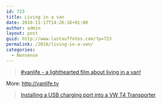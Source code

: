 ```yaml
---
id: 723
title: Living in a van
date: 2016-11-17T14:26:16+01:00
author: admin
layout: post
guid: http://www.lustauffotos.com/?p=723
permalink: /2016/living-in-a-van/
categories:
  - Nonsense
---
```

<blockquote class="wp-embedded-content" data-secret="7JspLjcB7Z">
  <p>
    <a href="https://vanlife.tv/vanlife-a-lighthearted-film-about-living-in-a-van/">#vanlife - a lighthearted film about living in a van!</a>
  </p>
</blockquote>



More: <http://vanlife.tv>

<blockquote class="wp-embedded-content" data-secret="bHA333kyft">
  <p>
    <a href="https://vanlife.tv/installing-a-usb-charging-port-into-a-vw-t4-transporter/">Installing a USB charging port into a VW T4 Transporter</a>
  </p>
</blockquote>